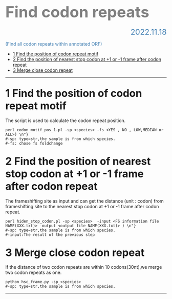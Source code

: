 # **<font color="grey"><font size=20>Find codon repeats </font></font>**
<font size=5><font color="steelblue"><p align="right">2022.11.18</p></font></font>
<font color="steelblue">(Find all codon repeats within annotated ORF) </font>



- [1 Find the position of codon repeat motif   ](#1-find-the-position-of-codon-repeat-motif---)
- [2  Find the position of nearest stop codon at +1 or -1 frame after codon repeat](#2--find-the-position-of-nearest-stop-codon-at-1-or--1-frame-after-codon-repeat)
- [3  Merge close codon repeat ](#3--merge-close-codon-repeat-)


***
##  <font size=6>1 Find the position of codon repeat motif   </font>
 
The script is used to calculate the codon repeat position.


```shell
perl codon_motif_pos_1.pl -sp <species> -fs <YES , NO , LOW,MEDIAN or ALL>) \n"}
#-sp: type=str,the sample is from which species.
#-fs: chose fs foldchange
```


##  <font size=6>2  Find the position of nearest stop codon at +1 or -1 frame after codon repeat</font>
The frameshifting site as input and can get the distance (unit : codon) from frameshifting site to the nearest stop codon at +1 or -1 frame after codon repeat.

```shell
perl hiden_stop_codon.pl -sp <species>  -input <FS information file NAME(XXX.txt)> -output <output file NAME(XXX.txt)> ) \n"}
#-sp: type=str,the sample is from which species.
#-input:The result of the previous step
```

##  <font size=6>3  Merge close codon repeat </font>
If the distance of two codon repeats are within 10 codons(30nt),we merge two codon repeats as one.

```shell
python hsc_frame.py -sp <species> 
#-sp: type=str,the sample is from which species.

```


***

